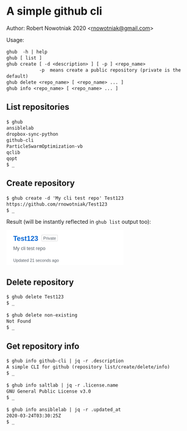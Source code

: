 # A simple github cli

Author: Robert Nowotniak 2020 <<rnowotniak@gmail.com>>

   Usage:

    ghub  -h | help
    ghub [ list ]
    ghub create [ -d <description> ] [ -p ] <repo_name>
                -p  means create a public repository (private is the default)
    ghub delete <repo_name> [ <repo_name> ... ]
    ghub info <repo_name> [ <repo_name> ... ]

## List repositories

    $ ghub 
    ansiblelab
    dropbox-sync-python
    github-cli
    ParticleSwarmOptimization-vb
    qclib
    qopt
    $ _

## Create repository

    $ ghub create -d 'My cli test repo' Test123
    https://github.com/rnowotniak/Test123
    $ _

Result
(will be instantly reflected in `ghub list` output too):

![create](img/create.png)

## Delete repository

    $ ghub delete Test123
    $ _

    $ ghub delete non-existing
    Not Found
    $ _

## Get repository info

    $ ghub info github-cli | jq -r .description
    A simple CLI for github (repository list/create/delete/info)
    $ _

    $ ghub info saltlab | jq -r .license.name
    GNU General Public License v3.0
    $ _

    $ ghub info ansiblelab | jq -r .updated_at
    2020-03-24T03:30:25Z
    $ _
